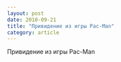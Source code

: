 ```yaml
---
layout: post
date: 2010-09-21
title: "Привидение из игры Pac-Man"
category: article
---
```

Привидение из игры Pac-Man
